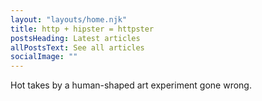 ```yaml
---
layout: "layouts/home.njk"
title: http + hipster = httpster
postsHeading: Latest articles
allPostsText: See all articles
socialImage: ""
---
```


Hot takes by a human-shaped art experiment gone wrong.